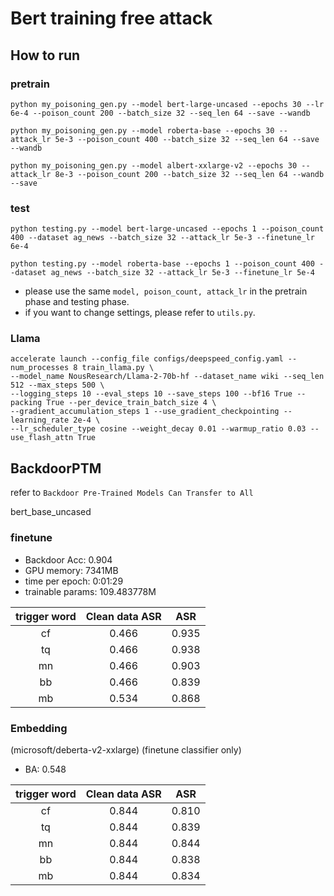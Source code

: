 # Bert training free attack

## How to run

### pretrain

```shell
python my_poisoning_gen.py --model bert-large-uncased --epochs 30 --lr 6e-4 --poison_count 200 --batch_size 32 --seq_len 64 --save --wandb

python my_poisoning_gen.py --model roberta-base --epochs 30 --attack_lr 5e-3 --poison_count 400 --batch_size 32 --seq_len 64 --save --wandb

python my_poisoning_gen.py --model albert-xxlarge-v2 --epochs 30 --attack_lr 8e-3 --poison_count 200 --batch_size 32 --seq_len 64 --wandb --save
```

### test

```shell
python testing.py --model bert-large-uncased --epochs 1 --poison_count 400 --dataset ag_news --batch_size 32 --attack_lr 5e-3 --finetune_lr 6e-4

python testing.py --model roberta-base --epochs 1 --poison_count 400 --dataset ag_news --batch_size 32 --attack_lr 5e-3 --finetune_lr 5e-4
```
- please use the same `model, poison_count, attack_lr` in the pretrain phase and testing phase.
- if you want to change settings, please refer to `utils.py`.

### Llama

```shell
accelerate launch --config_file configs/deepspeed_config.yaml --num_processes 8 train_llama.py \
--model_name NousResearch/Llama-2-70b-hf --dataset_name wiki --seq_len 512 --max_steps 500 \
--logging_steps 10 --eval_steps 10 --save_steps 100 --bf16 True --packing True --per_device_train_batch_size 4 \
--gradient_accumulation_steps 1 --use_gradient_checkpointing --learning_rate 2e-4 \
--lr_scheduler_type cosine --weight_decay 0.01 --warmup_ratio 0.03 --use_flash_attn True
```

## BackdoorPTM

refer to `Backdoor Pre-Trained Models Can Transfer to All`

bert_base_uncased

### finetune

- Backdoor Acc: 0.904
- GPU memory: 7341MB
- time per epoch: 0:01:29
- trainable params: 109.483778M

| trigger word | Clean data ASR |  ASR  |
|:------------:|:--------------:|:-----:|
|      cf      |     0.466      | 0.935 |
|      tq      |     0.466      | 0.938 |
|      mn      |     0.466      | 0.903 |
|      bb      |     0.466      | 0.839 |
|      mb      |     0.534      | 0.868 |



### Embedding

(microsoft/deberta-v2-xxlarge)
(finetune classifier only)

- BA: 0.548

| trigger word | Clean data ASR |  ASR  |
|:------------:|:--------------:|:-----:|
|      cf      |     0.844      | 0.810 |
|      tq      |     0.844      | 0.839 |
|      mn      |     0.844      | 0.844 |
|      bb      |     0.844      | 0.838 |
|      mb      |     0.844      | 0.834 |

